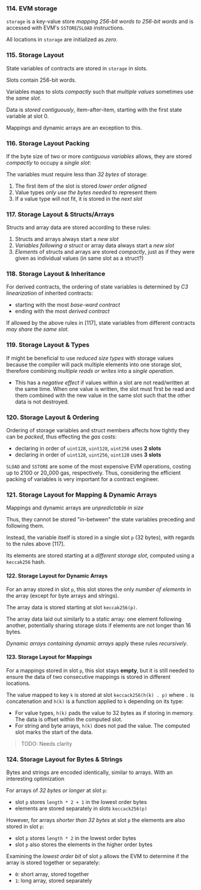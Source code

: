 ### 114. EVM storage

`storage` is a key-value store *mapping 256-bit words to 256-bit words* and is accessed with EVM's `SSTORE`/`SLOAD` instructions.

All locations in `storage` are initialized as *zero*.

### 115. Storage Layout

State variables of contracts are stored in `storage` in slots.

Slots contain 256-bit words.

Variables maps to slots *compactly* such that *multiple values* sometimes use the *same slot*.

Data is *stored contiguously*, item-after-item, starting with the first state variable at slot 0.

Mappings and dynamic arrays are an exception to this.

### 116. Storage Layout Packing

If the byte size of two or more *contiguous variables* allows, they are stored *compactly* to occupy a *single slot*:

The variables must require less than *32 bytes* of storage:
1. The first item of the slot is stored *lower order aligned*
2. Value types *only use the bytes needed* to represent them
3. If a value type will not fit, it is stored in the *next slot*

### 117. Storage Layout & Structs/Arrays

Structs and array data are stored according to these rules:
1. Structs and arrays always start a *new slot*
2. *Variables following a struct* or array data always start a *new slot*
3. *Elements* of structs and arrays are stored *compactly*, just as if they were given as individual values (in same slot as a struct?)

### 118. Storage Layout & Inheritance

For derived contracts, the ordering of state variables is determined by *C3 linearization* of inherited contracts:
- starting with the most *base-ward contract*
- ending with the most *derived contract*

If allowed by the above rules in [117], state variables from different contracts *may share the same slot*.

### 119. Storage Layout & Types

If might be beneficial to use *reduced size types* with storage values because the compiler will pack multiple elements into one storage slot, therefore combining *multiple reads or writes* into a *single operation*.
- This has a *negative effect* if values within a slot are not read/written at the same time. When one value is written, the slot must first be read and them combined with the new value in the same slot such that the other data is not destroyed.

### 120. Storage Layout & Ordering

Ordering of storage variables and struct members affects how tightly they can be *packed*, thus effecting the *gas costs*:
- declaring in order of `uint128`, `uint128`, `uint256` uses **2 slots**
- declaring in order of `uint128`, `uint256`, `uint128` uses **3 slots**

`SLOAD` and `SSTORE` are some of the most expensive EVM operations, costing up to 2100 or 20_000 gas, respectively. Thus, considering the efficient packing of variables is very important for a contract engineer.

### 121. Storage Layout for Mapping & Dynamic Arrays

Mappings and dynamic arrays are *unpredictable in size*

Thus, they cannot be stored "in-between" the state variables preceding and following them.

Instead, the variable itself is stored in a single slot `p` (32 bytes), with regards to the rules above [117].

Its elements are stored starting at a *different storage slot*, computed using a `keccak256` hash.

#### 122. Storage Layout for Dynamic Arrays

For an array stored in slot `p`, this slot stores the only *number of elements* in the array (except for byte arrays and strings).

The array data is stored starting at slot `keccak256(p)`.

The array data laid out similarly to a static array: one element following another, potentially sharing storage slots if elements are not longer than 16 bytes.

*Dynamic arrays containing dynamic arrays* apply these rules *recursively*.

#### 123. Storage Layout for Mappings

For a mappings stored in slot `p`, this slot stays **empty**, but it is still needed to ensure the data of two consecutive mappings is stored in different locations.

The value mapped to key `k` is stored at slot `keccack256(h(k) . p)` where `.` is concatenation and `h(k)` is a function applied to `k` depending on its type:
- For value types, `h(k)` pads the value to 32 bytes as if storing in memory. The data is offset within the computed slot.
- For string and byte arrays, `h(k)` does not pad the value. The computed slot marks the start of the data.

> TODO: Needs clarity

### 124. Storage Layout for Bytes & Strings

Bytes and strings are encoded identically, similar to arrays. With an interesting optimization

For arrays of *32 bytes or longer* at slot `p`:
- slot `p` stores `length * 2 + 1` in the lowest order bytes
- elements are stored separately in slots `keccack256(p)`

However, for arrays *shorter than 32 bytes* at slot `p` the elements are also stored in slot `p`:  
- slot `p` stores `length * 2` in the lowest order bytes
- slot `p` also stores the elements in the higher order bytes

Examining the *lowest order bit* of slot `p` allows the EVM to determine if the array is stored together or separately:
- `0`: short array, stored together
- `1`: long array, stored separately
